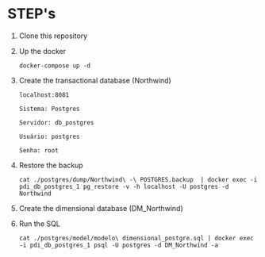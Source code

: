 # STEP's

1. Clone this repository

1. Up the docker

    `
    docker-compose up -d
    `
1. Create the transactional database (Northwind)

    `
    localhost:8081
    `
    
    `
    Sistema: Postgres
    `
    
    `
    Servidor: db_postgres
    `
    
    `
    Usuário: postgres
    `
    
    `
    Senha: root
    `
1. Restore the backup
    
    `
    cat ./postgres/dump/Northwind\ -\ POSTGRES.backup  | docker exec -i pdi_db_postgres_1 pg_restore -v -h localhost -U postgres -d Northwind 
    `
1. Create the dimensional database (DM_Northwind)

1. Run the SQL

    `
    cat ./postgres/model/modelo\ dimensional_postgre.sql | docker exec -i pdi_db_postgres_1 psql -U postgres -d DM_Northwind -a 
    `